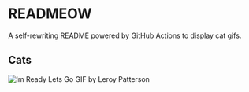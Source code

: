 # READMEOW

A self-rewriting README powered by GitHub Actions to display cat gifs.

## Cats

![Im Ready Lets Go GIF by Leroy Patterson](https://media4.giphy.com/media/CjmvTCZf2U3p09Cn0h/200.gif?cid=9acd02da8dr0qajagw5mkrys6e5ph5onf5scrplzufwukmy5&ep=v1_gifs_search&rid=200.gif&ct=g)
